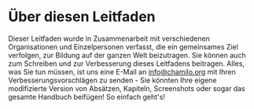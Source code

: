 # Über diesen Leitfaden

Dieser Leitfaden wurde in Zusammenarbeit mit verschiedenen Organisationen und Einzelpersonen verfasst, die ein gemeinsames Ziel verfolgen, zur Bildung auf der ganzen Welt beizutragen. Sie können auch zum Schreiben und zur Verbesserung dieses Leitfadens beitragen. Alles, was Sie tun müssen, ist uns eine E-Mail an info@chamilo.org mit Ihren Verbesserungsvorschlägen zu senden - Sie könnten Ihre eigene modifizierte Version von Absätzen, Kapiteln, Screenshots oder sogar das gesamte Handbuch beifügen! So einfach geht's!